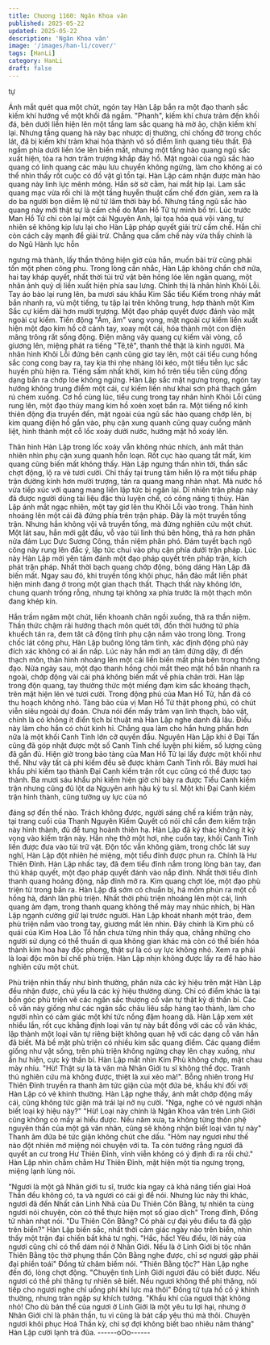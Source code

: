 ```yaml
---
title: Chương 1160: Ngân Khoa văn
published: 2025-05-22
updated: 2025-05-22
description: 'Ngân Khoa văn'
image: '/images/han-li/cover/'
tags: [HanLi]
category: HanLi
draft: false
---
```


tự

Ánh mắt quét qua một chút, ngón tay Hàn Lập bắn ra một đạo
thanh sắc kiếm khí hướng về một khối đá ngầm.
"Phanh", kiếm khí chưa trảm đến khối đá, bên dưới liền hiện lên
một tầng lam sắc quang hà mờ ảo, chặn kiếm khí lại.
Nhưng tầng quang hà này bạc nhược dị thường, chỉ chống đỡ
trong chốc lát, đã bị kiếm khí trảm khai hóa thành vô số điểm linh
quang tiêu thất.
Đá ngầm phía dưới liền lóe lên biến mất, nhưng một tầng hào
quang ngũ sắc xuất hiện, tỏa ra hơn trăm trượng khắp đáy hồ.
Mặt ngoài của ngũ sắc hào quang có linh quang các màu lưu
chuyển không ngừng, làm cho không ai có thể nhìn thấy rốt cuộc
có đồ vật gì tồn tại.
Hàn Lập cảm nhận được màn hào quang này linh lực mênh
mông. Hắn sờ sờ cằm, hai mắt híp lại.
Lam sắc quang mạc vừa rồi chỉ là một tầng huyễn thuật cấm chế
đơn giản, xem ra là do ba người bọn diễm lệ nữ tử lâm thời bày
bố. Nhưng tầng ngũ sắc hào quang này mới thật sự là cấm chế
do Man Hồ Tử tự mình bố trí.
Lúc trước Man Hồ Tử chỉ còn lại một cái Nguyên Anh, lại tọa hóa
quá vội vàng, tự nhiên sẽ không kịp lưu lại cho Hàn Lập pháp
quyết giải trừ cấm chế.
Hắn chỉ còn cách cậy mạnh để giải trừ.
Chẳng qua cấm chế này vừa thấy chính là do Ngũ Hành lực hỗn

ngưng mà thành, lấy thần thông hiện giờ của hắn, muốn bài trừ
cũng phải tốn một phen công phu.
Trong lòng cân nhắc, Hàn Lập không chần chờ nữa, hai tay kháp
quyết, nhất thời túi trữ vật bên hông lóe lên ngân quang, một
nhân ảnh quỷ dị liền xuất hiện phía sau lưng.
Chính thị là nhân hình Khôi Lỗi.
Tay áo bào lại rung lên, ba mươi sáu khẩu Kim Sắc tiểu Kiếm
trong nháy mắt bắn nhanh ra, vù một tiếng, tụ tập lại trên không
trung, hợp thành một Kim Sắc cự kiếm dài hơn mười trượng.
Một đạo pháp quyết được đánh vào mặt ngoài cự kiếm.
Tiến động "Ầm, ầm" vang vọng, mặt ngoài cự kiếm liền xuất hiện
một đạo kim hồ cỡ cánh tay, xoay một cái, hóa thành một con
điện mãng trông rất sống động.
Điện mãng vây quang cự kiếm vài vòng, cổ giương lên, miệng
phát ra tiếng "Tê,tê", thanh thế thật là kinh người.
Mà nhân hình Khôi Lỗi đứng bên cạnh cũng giơ tay lên, một cái
tiểu cung hồng sắc cong cong bay ra, tay kia thì nhẹ nhàng lôi
kéo, một tiểu tiễn lục sắc huyền phù hiện ra.
Tiếng sấm nhất khởi, kim hồ trên tiểu tiễn cũng đồng dạng bắn ra
chớp lóe không ngừng.
Hàn Lập sắc mặt ngưng trọng, ngón tay hướng không trung điểm
một cái, cự kiếm liền như khai sơn phá thạch gầm rú chém
xuống.
Cơ hồ cùng lúc, tiểu cung trong tay nhân hình Khôi Lỗi cũng rung
lên, một đạo thúy mang kim hồ xoèn xoẹt bắn ra.
Một tiếng nổ kinh thiên động địa truyền đến, mặt ngoài của ngũ
sắc hào quang chớp lên, bị kim quang điện hồ gắn vào, phụ cận
xung quanh cũng quay cuồng mãnh liệt, hình thành một cỗ lốc
xoáy dưới nước, hướng mặt hồ xoáy lên.

Thân hình Hàn Lập trong lốc xoáy vẫn không nhúc nhích, ánh mắt
thản nhiên nhìn phụ cận xung quanh hỗn loạn.
Rốt cục hào quang tắt mất, kim quang cũng biến mất không thấy.
Hàn Lập ngưng thần nhìn tới, thần sắc chợt động, lộ ra vẻ tươi
cười.
Chỉ thấy tại trung tâm hiển lộ ra một tiểu pháp trận đường kính
hơn mười trượng, tản ra quang mang nhàn nhạt.
Mà nước hồ vừa tiếp xúc với quang mang liền lập tức bị ngăn lại.
Dĩ nhiên trận pháp này đã được người dùng tài liệu đặc thù luyện
chế, có công năng tị thủy.
Hàn Lập ánh mắt ngạc nhiên, một tay giơ lên thu Khôi Lỗi vào
trong. Thân hình nhoáng lên một cái đã đứng phía trên trận pháp.
Đây là một truyền tống trận. Nhưng hắn không vội vã truyền tống,
mà đứng nghiên cứu một chút.
Một lát sau, hắn mới gật đầu, vỗ vào túi linh thú bên hông, thả ra
hơn phân nửa đám Lục Dực Sương Công, thần niệm phân phó.
Đám tuyết bạch ngô công này rung lên đắc ý, lập tức chui vào
phụ cận phía dưới trận pháp.
Lúc này Hàn Lập mới yên tâm đánh một đạo pháp quyết trên
pháp trận, kích phát trận pháp.
Nhất thời bạch quang chớp động, bóng dáng Hàn Lập đã biến
mất.
Ngay sau đó, khi truyền tống khôi phục, hắn đảo mắt liền phát
hiện mình đang ở trong một gian thạch thất.
Thạch thất này không lớn, chung quanh trống rỗng, nhưng tại
không xa phía trước là một thạch môn đang khép kín.

Hắn trầm ngâm một chút, liền khoanh chân ngồi xuống, thả ra
thần niệm.
Thần thức chậm rãi hướng thạch môn quét tới, đồn thời hướng tứ
phía khuếch tán ra, đem tât cả động tĩnh phụ cận nắm vào trong
lòng.
Trong chốc lát công phu, Hàn Lập buông lỏng tâm tình, xác định
động phủ này đích xác không có ai ẩn nấp.
Lúc này hắn mới an tâm đứng dậy, đi đến thạch môn, thân hình
nhoáng lên một cái liền biến mất phía bên trong thông đạo.
Nửa ngày sau, một đạo thanh hồng chói mắt theo mặt hồ bắn
nhanh ra ngoài, chớp động vài cái phá không biến mất về phía
chân trời.
Hàn lập trong độn quang, tay thưởng thức một miếng đạm kim
sắc khoáng thạch, trên mặt hiện lên vẻ tươi cười.
Trong động phủ của Man Hồ Tử, hắn đã có thu hoạch không nhỏ.
Tàng bảo của vị Man Hồ Tử thật phong phú, có chút viễn siêu
ngoài dự đoán. Chưa nói đến mấy trăm vạn linh thạch, bảo vật,
chính là có không ít điển tịch bí thuật mà Hàn Lập nghe danh đã
lâu. Điều này làm cho hắn có chút kinh hỉ. Chẳng qua làm cho
hắn hưng phấn hơn nữa là một khối Canh Tinh lớn cỡ quyền đầu.
Nguyên Hàn Lập khi ở Đại Tấn cũng đã góp nhặt được một số
Canh Tinh chế luyện phi kiếm, số lượng cũng đã gần đủ. Hiện giờ
trong bảo tàng của Man Hồ Tử lại lấy được một khối như thế.
Như vậy tất cả phi kiếm đều sẽ được khảm Canh Tinh rồi. Bảy
mươi hai khẩu phi kiếm tạo thành Đại Canh kiếm trận rốt cục
cũng có thể được tạo thành.
Ba mươi sáu khẩu phi kiếm hiện giờ chỉ bày ra được Tiểu Canh
kiếm trận nhưng cũng đủ lột da Nguyên anh hậu kỳ tu sĩ.
Một khi Đại Canh kiếm trận hình thành, cũng tưởng uy lực của nó

đáng sợ đến thế nào.
Trách không được, người sáng chế ra kiếm trận này, tại trang
cuối của Thanh Nguyên Kiếm Quyết có nói chỉ cần đem kiếm trận
này hình thành, đủ để tung hoành thiên hạ.
Hàn Lập đã ký thác không ít kỳ vọng vào kiếm trận này.
Hắn nhẹ thở một hơi, nhẹ cuốn tay, khối Canh Tinh liền được đưa
vào túi trữ vật.
Độn tốc vẫn không giảm, trong chốc lát suy nghĩ, Hàn Lập đột
nhiên hé miệng, một tiểu đỉnh được phun ra. Chính là Hư Thiên
Đỉnh.
Hàn Lập nhấc tay, đã đem tiểu đỉnh nắm trong lòng bàn tay, đan
thủ kháp quyết, một đạo pháp quyết đánh vào nắp đỉnh.
Nhất thời tiểu đỉnh thanh quang hoảng động, nắp đỉnh mở ra.
Kim quang chợt lóe, một đạo phù triện từ trong bắn ra.
Hàn Lập đã sớm có chuẩn bị, há mồm phún ra một cỗ hồng hà,
đánh lân phù triện.
Nhất thời phù triện nhoáng lên một cái, linh quang ảm đạm, trong
thanh quang không thể mảy may nhúc nhích, bị Hàn Lập ngạnh
cường giữ lại trước người.
Hàn Lập khoát nhanh một trảo, đem phù triện nắm vào trong tay,
giương mắt lên nhìn.
Đây chính là Kim phù cổ quái của Kim Hoa Lão Tổ hắn chưa từng
nhìn thấy qua, chẳng những cho người sử dụng có thể thuấn di
qua không gian khác mà còn có thể biến hóa thành kim hoa hay
độc phong, thật sự là có uy lực không nhỏ.
Xem ra phải là loại độc môn bí chế phù triện.
Hàn Lập nhịn không được lấy ra để hảo hảo nghiên cứu một chút.

Phù triện nhìn thấy như bình thường, phân nửa các ký hiệu trên
mặt Hàn Lập đều nhận được, chủ yếu là các ký hiệu thường
dùng. Chỉ có điểm khác là tại bốn góc phù triện vẽ các ngân sắc
thượng cổ văn tự thật kỳ dị thần bí. Các cỗ văn này giống như
các ngân sắc châu liêu sắp hàng tạo thành, làm cho người nhìn
có cảm giác một khí tức nồng đậm hoang dã.
Hàn Lập xem xét nhiều lần, rốt cục khẳng định loại văn tự này bất
đồng với các cỗ văn khác, lập thành một loại văn tự riêng biệt
không quan hệ với các dạng cỗ văn hắn đã biết.
Mà bề mặt phù triện có nhiều kim sắc quang điểm. Các quang
điểm giống như vật sống, trên phù triện không ngừng chạy lên
chạy xuống, như ẩn hư hiện, cực kỳ thần bí.
Hàn Lập mắt nhìn Kim Phù không chớp, mặt chau mày nhíu.
"Hừ! Thật sự là tà văn mà Nhân Giới tu sĩ không thể đọc. Tranh
thủ nghiên cứu mà không được, thiệt là xui xẻo mà!".
Bỗng nhiên trong Hư Thiên Đỉnh truyền ra thanh âm tức giận của
một đứa bé, khẩu khí đối với Hàn Lập có vẻ khinh thường.
Hàn Lập nghe thấy, ánh mắt chớp động mấy cái, cũng không tức
giận mà trái lại nở nụ cười.
"Nga, nghe có vẻ ngươi nhận biết loại ký hiệu này?"
"Hừ! Loại này chính là Ngân Khoa văn trên Linh Giới cũng không
có mấy ai hiểu được. Nếu năm xưa, ta không từng thôn phệ
nguyên thần của một gã văn nhân, cũng sẽ không nhận biết loại
văn tự này" Thanh âm đứa bé tức giận không chút che dấu.
"Hôm nay ngươi như thế nào đột nhiên mở miệng nói chuyện với
ta. Ta còn tưởng rằng ngươi đã quyết an cư trong Hư Thiên Đỉnh,
vĩnh viễn không có ý định đi ra rồi chứ." Hàn Lập nhìn chằm chằm
Hư Thiên Đỉnh, mặt hiện một tia ngưng trọng, miệng lạnh lùng
nói.

"Ngươi là một gã Nhân giới tu sĩ, trước kia ngay cả khả năng tiến
giai Hoá Thần đều không có, ta và ngươi có cái gì để nói. Nhưng
lúc này thì khác, ngươi đã đến Nhất căn Linh Nhã của Du Thiên
Côn Bằng, tự nhiên ta cùng ngươi nói chuyện, còn có thể thực
hiện mọt số giao dịch" Trong đỉnh, Đồng tử nhàn nhạt nói.
"Du Thiên Côn Bằng? Có phải cự đại yêu điểu ta đã gặp trên
biển?" Hàn Lập biến sắc, nhất thời cảm giác ngày nào trên biển,
nhìn thấy một trận đại chiến bất khả tư nghị.
"Hắc, hắc! Yêu điểu, lời này của ngươi cũng chỉ có thể dám nói ở
Nhân Giới. Nếu là ở Linh Giới bị tộc nhân Thiên Bằng tộc thờ
phụng thần Côn Bằng nghe được, chỉ sợ ngươi gặp phải đại phiền
toái" Đồng tử châm biếm nói.
"Thiên Bằng tộc?" Hàn Lập nghe đến đó, lòng chợt động.
"Chuyện tình Linh Giới ngươi đâu có biết được. Nếu ngươi có thể
phi thăng tự nhiên sẽ biết. Nếu ngươi không thể phi thăng, nói tiếp
cho ngươi nghe chỉ uổng phí khí lực mà thôi" Đồng tử tựa hồ cố ý
khinh thường, nhưng tràn ngập sự khích tướng.
"Khẩu khí của ngươi thật không nhỏ! Cho dù bản thể của ngươi ở
Linh Giới là một yêu tu lợi hại, nhưng ở Nhân Giới chỉ là phân
thần, tu vi cũng là bát cấp yêu thú mà thôi. Chuyện ngươi khôi
phục Hoá Thần kỳ, chỉ sợ đợi không biết bao nhiêu năm tháng"
Hàn Lập cười lạnh trả đũa.
------oOo------

